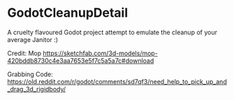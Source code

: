 # GodotCleanupDetail
A cruelty flavoured Godot project attempt to emulate the cleanup of your average Janitor :)


Credit:
Mop
https://sketchfab.com/3d-models/mop-420bddb8730c4e3aa7653e5f7c5a5a7c#download

Grabbing Code:
https://old.reddit.com/r/godot/comments/sd7qf3/need_help_to_pick_up_and_drag_3d_rigidbody/
